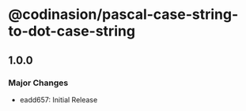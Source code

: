 # @codinasion/pascal-case-string-to-dot-case-string

## 1.0.0

### Major Changes

- eadd657: Initial Release
